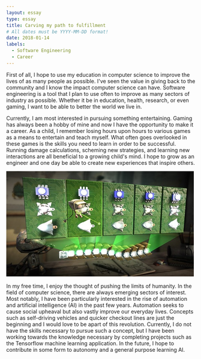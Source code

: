 ```yaml
---
layout: essay
type: essay
title: Carving my path to fulfillment
# All dates must be YYYY-MM-DD format!
date: 2018-01-14
labels:
  - Software Engineering
  - Career
---
```


First of all, I hope to use my education in computer science to improve the lives of as many people as possible. I've seen the value in giving back to the community and I know the impact computer science can have. Software engineering is a tool that I plan to use often to improve as many sectors of industry as possible. Whether it be in education, health, research, or even gaming, I want to be able to better the world we live in.

Currently, I am most interested in pursuing something entertaining. Gaming has always been a hobby of mine and now I have the opportunity to make it a career. As a child, I remember losing hours upon hours to various games as a means to entertain and teach myself. What often goes overlooked in these games is the skills you need to learn in order to be successful. Running damage calculations, scheming new strategies, and learning new interactions are all beneficial to a growing child's mind. I hope to grow as an engineer and one day be able to create new experiences that inspire others.

<img class = "ui center floated image" src="../images/lbp2.jpg" >

In my free time, I enjoy the thought of pushing the limits of humanity. In the field of computer science, there are always emerging sectors of interest. Most notably, I have been particularly interested in the rise of automation and artificial intelligence (AI) in the past few years. Automation seeks to cause social upheaval but also vastly improve our everyday lives. Concepts such as self-driving vehicles and quicker checkout lines are just the beginning and I would love to be apart of this revolution. Currently, I do not have the skills necessary to pursue such a concept, but I have been working towards the knowledge necessary by completing projects such as the Tensorflow machine learning application. In the future, I hope to contribute in some form to autonomy and a general purpose learning AI.
